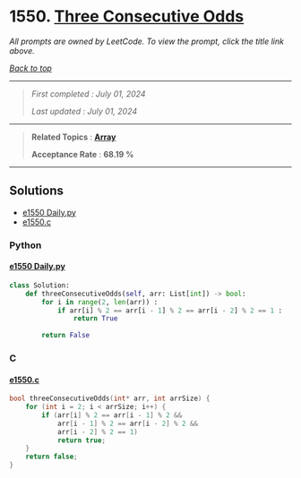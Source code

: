 # 1550. [Three Consecutive Odds](<https://leetcode.com/problems/three-consecutive-odds>)

*All prompts are owned by LeetCode. To view the prompt, click the title link above.*

*[Back to top](<../README.md>)*

------

> *First completed : July 01, 2024*
>
> *Last updated : July 01, 2024*

------

> **Related Topics** : **[Array](<by_topic/Array.md>)**
>
> **Acceptance Rate** : **68.19 %**

------

## Solutions

- [e1550 Daily.py](<../my-submissions/e1550 Daily.py>)
- [e1550.c](<../my-submissions/e1550.c>)
### Python
#### [e1550 Daily.py](<../my-submissions/e1550 Daily.py>)
```Python
class Solution:
    def threeConsecutiveOdds(self, arr: List[int]) -> bool:
        for i in range(2, len(arr)) :
            if arr[i] % 2 == arr[i - 1] % 2 == arr[i - 2] % 2 == 1 :
                return True
            
        return False
```

### C
#### [e1550.c](<../my-submissions/e1550.c>)
```C
bool threeConsecutiveOdds(int* arr, int arrSize) {
    for (int i = 2; i < arrSize; i++) {
        if (arr[i] % 2 == arr[i - 1] % 2 && 
            arr[i - 1] % 2 == arr[i - 2] % 2 && 
            arr[i - 2] % 2 == 1)
            return true;
    }
    return false;
}
```

